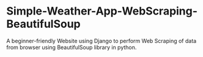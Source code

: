 # Simple-Weather-App-WebScraping-BeautifulSoup

A beginner-friendly Website using Django to perform Web Scraping of data from browser using BeautifulSoup library in python.
